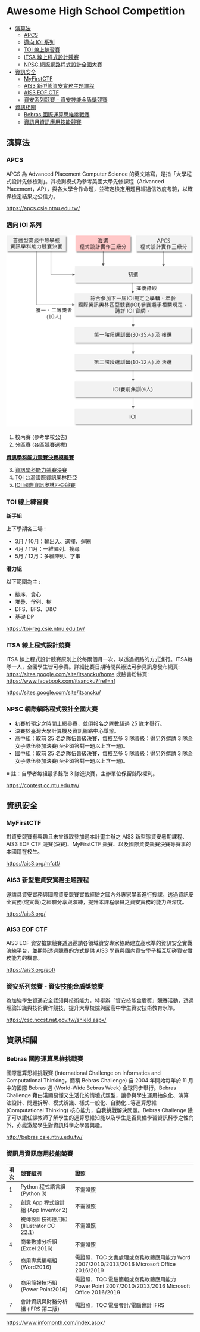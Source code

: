 # Awesome High School Competition

* [演算法](#演算法)
   * [APCS](#apcs)
   * [邁向 IOI 系列](#邁向-ioi-系列)
   * [TOI 線上練習賽](#toi-線上練習賽)
   * [ITSA 線上程式設計競賽](#itsa-線上程式設計競賽)
   * [NPSC 網際網路程式設計全國大賽](#npsc-網際網路程式設計全國大賽)
* [資訊安全](#資訊安全)
   * [MyFirstCTF](#myfirstctf)
   * [AIS3 新型態資安實務主題課程](#ais3-新型態資安實務主題課程)
   * [AIS3 EOF CTF](#ais3-eof-ctf)
   * [資安系列競賽 - 資安技能金盾獎競賽](#資安系列競賽-資安技能金盾獎競賽)
* [資訊相關](#資訊相關)
   * [Bebras 國際運算思維挑戰賽](#bebras-國際運算思維挑戰賽)
   * [資訊月資訊應用技能競賽](#資訊月資訊應用技能競賽)

## 演算法

### APCS

APCS 為 Advanced Placement Computer Science 的英文縮寫，是指「大學程式設計先修檢測」。其檢測模式乃參考美國大學先修課程（Advanced Placement，AP），與各大學合作命題，並確定檢定用題目經過信效度考驗，以確保檢定結果之公信力。

https://apcs.csie.ntnu.edu.tw/

### 邁向 IOI 系列

![](TOI流程_20200827.fw.png)

1. 校內賽 (參考學校公告)
2. 分區賽 (各區競賽選拔)

**[資訊學科能力競賽決賽模擬賽](https://nhspc.cc/)**

3. [資訊學科能力競賽決賽](http://nhspc.csie.ntnu.edu.tw/)
4. [TOI 台灣國際資訊奧林匹亞](https://toi.csie.ntnu.edu.tw/)
5. [IOI 國際資訊奧林匹亞競賽](https://zh.wikipedia.org/zh-tw/國際資訊奧林匹亞競賽)

### TOI 線上練習賽

**新手組**

上下學期各三場 :

- 3月 / 10月：輸出入、選擇、迴圈
- 4月 / 11月：一維陣列、搜尋
- 5月 / 12月：多維陣列、字串

**潛力組**

以下範圍為主 :

-  排序、貪心
-  堆疊、佇列、樹
-  DFS、BFS、D&C
-  基礎 DP

https://toi-reg.csie.ntnu.edu.tw/

### ITSA 線上程式設計競賽

ITSA 線上程式設計競賽原則上於每兩個月一次，以透過網路的方式進行。ITSA每隊一人，全國學生皆可參賽。詳細比賽日期時間與辦法可參見訊息發布網頁: https://sites.google.com/site/itsancku/home 或臉書粉絲頁: https://www.facebook.com/itsancku?fref=nf

https://sites.google.com/site/itsancku/

### NPSC 網際網路程式設計全國大賽

- 初賽於預定之時間上網參賽，並須報名之隊數超過 25 隊才舉行。
- 決賽於臺灣大學計算機及資訊網路中心舉辦。
- 高中組：取前 25 名之隊伍晉級決賽，每校至多 3 隊晉級；得另外邀請 3 隊全女子隊伍參加決賽(至少須答對一題以上含一題)。
- 國中組：取前 25 名之隊伍晉級決賽，每校至多 5 隊晉級；得另外邀請 3 隊全女子隊伍參加決賽(至少須答對一題以上含一題)。

※ 註：自學者每組最多錄取 3 隊進決賽，主辦單位保留錄取權利。

https://contest.cc.ntu.edu.tw/

## 資訊安全

### MyFirstCTF

對資安競賽有興趣且未曾錄取參加過本計畫主辦之 AIS3 新型態資安暑期課程、AIS3 EOF CTF 競賽(決賽)、MyFirstCTF 競賽、以及國際資安競賽決賽等賽事的本國籍在校生。

https://ais3.org/mfctf/

### AIS3 新型態資安實務主題課程

邀請具資安實務與國際資安競賽實戰經驗之國內外專家學者進行授課，透過資訊安全實務(或實戰)之經驗分享與演練，提升本課程學員之資安實務的能力與深度。

https://ais3.org/

### AIS3 EOF CTF

AIS3 EOF 資安搶旗競賽透過邀請各領域資安專家協助建立高水準的資訊安全實戰演練平台，並期能透過競賽的方式提供 AIS3 學員與國內資安學子相互切磋資安實務能力的機會。

https://ais3.org/eof/

### 資安系列競賽 - 資安技能金盾獎競賽

為加強學生資通安全認知與技術能力，特舉辦「資安技能金盾奬」競賽活動，透過理論知識與技術實作競技，提升大專校院與國高中學生資安技術教育水準。

https://csc.nccst.nat.gov.tw/shield.aspx/

## 資訊相關

### Bebras 國際運算思維挑戰賽

國際運算思維挑戰賽 (International Challenge on Informatics and Computational Thinking，簡稱 Bebras Challenge) 自 2004 年開始每年於 11 月中的國際 Bebras 週 (World-Wide Bebras Week) 全球同步舉行。Bebras Challenge 藉由淺顯易懂又生活化的情境式題型，讓參與學生運用抽象化、演算法設計、問題拆解、模式辨識、樣式一般化、自動化…等運算思維 (Computational Thinking) 核心能力，自我挑戰解決問題。Bebras Challenge 除了可以讓任課教師了解學生的運算思維知能以及學生是否具備學習資訊科學之性向外，亦能激起學生對資訊科學之學習興趣。

http://bebras.csie.ntnu.edu.tw/

### 資訊月資訊應用技能競賽

| 項次 | 競賽組別                                 | 證照                                                                                              |
|:---- |:---------------------------------------- |:------------------------------------------------------------------------------------------------- |
| 1    | Python 程式語言組 (Python 3)             | 不需證照                                                                                          |
| 2    | 創意 App 程式設計組 (App Inventor 2)     | 不需證照                                                                                          |
| 3    | 視傳設計技術應用組 (Illustrator CC 22.1) | 不需證照                                                                                          |
| 4    | 商業數據分析組 (Excel 2016)              | 不需證照                                                                                          |
| 5    | 商用專業編輯組 (Word2016)                | 需證照，TQC 文書處理或商務軟體應用能力 Word 2007/2010/2013/2016 Microsoft Office 2016/2019        |
| 6    | 商用簡報技巧組 (Power Point2016)         | 需證照，TQC 電腦簡報或商務軟體應用能力 Power Point 2007/2010/2013/2016 Microsoft Office 2016/2019 |
| 7    | 會計資訊與財務分析組 (IFRS 第二版)       | 需證照，TQC 電腦會計/電腦會計 IFRS                                                                |

https://www.infomonth.com/index.aspx/
